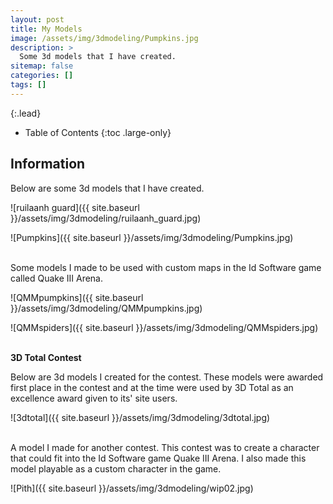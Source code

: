 ```yaml
---
layout: post
title: My Models
image: /assets/img/3dmodeling/Pumpkins.jpg
description: >
  Some 3d models that I have created.
sitemap: false
categories: []
tags: []
---
```


{:.lead}

- Table of Contents
{:toc .large-only}

## Information

Below are some 3d models that I have created.

![ruilaanh guard]({{ site.baseurl }}/assets/img/3dmodeling/ruilaanh_guard.jpg)

![Pumpkins]({{ site.baseurl }}/assets/img/3dmodeling/Pumpkins.jpg)

<br>Some models I made to be used with custom maps in the Id Software game called Quake III Arena.

![QMMpumpkins]({{ site.baseurl }}/assets/img/3dmodeling/QMMpumpkins.jpg)

![QMMspiders]({{ site.baseurl }}/assets/img/3dmodeling/QMMspiders.jpg)
 
<br>**3D Total Contest**

Below are 3d models I created for the contest.  These models were awarded first place in the contest and at the time were used by 3D Total as an excellence award given to its' site users.

![3dtotal]({{ site.baseurl }}/assets/img/3dmodeling/3dtotal.jpg)

<br>A model I made for another contest.  This contest was to create a character that could fit into the Id Software game Quake III Arena. I also made this model playable as a custom character in the game.

![Pith]({{ site.baseurl }}/assets/img/3dmodeling/wip02.jpg)


 